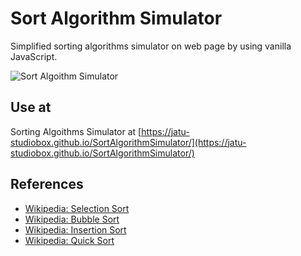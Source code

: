 # Sort Algorithm Simulator
Simplified sorting algorithms simulator on web page by using vanilla JavaScript.

![Sort Algoithm Simulator](https://user-images.githubusercontent.com/43282496/179214103-ac1a9761-e35b-4f96-b53a-ac34b8ef430f.png)

## Use at
Sorting Algoithms Simulator at [https://jatu-studiobox.github.io/SortAlgorithmSimulator/](https://jatu-studiobox.github.io/SortAlgorithmSimulator/)

## References
* [Wikipedia: Selection Sort](https://en.wikipedia.org/wiki/Selection_sort)
* [Wikipedia: Bubble Sort](https://en.wikipedia.org/wiki/Bubble_sort)
* [Wikipedia: Insertion Sort](https://en.wikipedia.org/wiki/Insertion_sort)
* [Wikipedia: Quick Sort](https://en.wikipedia.org/wiki/Quicksort)
